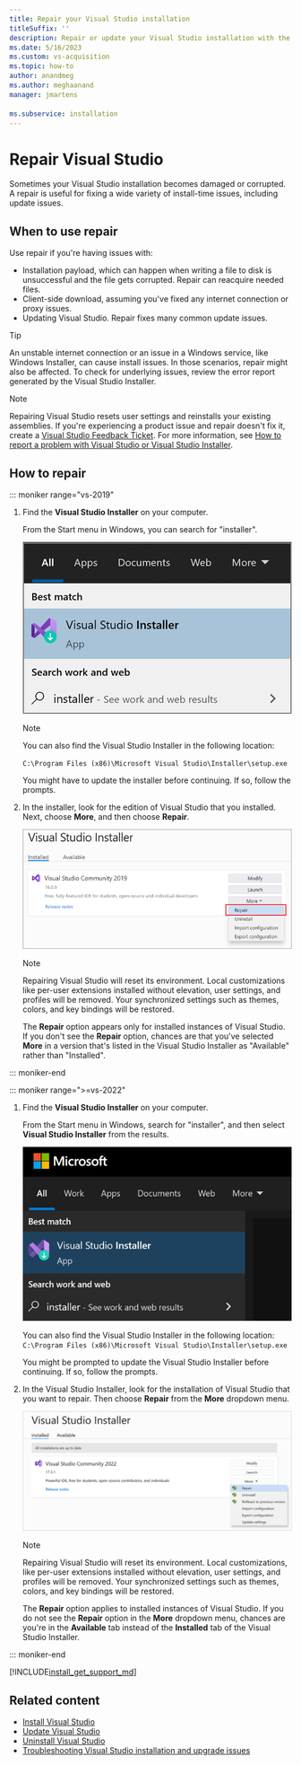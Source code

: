 ```yaml
---
title: Repair your Visual Studio installation
titleSuffix: ''
description: Repair or update your Visual Studio installation with the Visual Studio Installer, resolve issues with available fixes, and reacquire necessary files.
ms.date: 5/16/2023
ms.custom: vs-acquisition
ms.topic: how-to
author: anandmeg
ms.author: meghaanand
manager: jmartens

ms.subservice: installation
---
```

# Repair Visual Studio

Sometimes your Visual Studio installation becomes damaged or corrupted. A repair is useful for fixing a wide variety of install-time issues, including update issues.

## When to use repair

Use repair if you're having issues with:

* Installation payload, which can happen when writing a file to disk is unsuccessful and the file gets corrupted. Repair can reacquire needed files.
* Client-side download, assuming you've fixed any internet connection or proxy issues.
* Updating Visual Studio. Repair fixes many common update issues.

> [!TIP] 
> An unstable internet connection or an issue in a Windows service, like Windows Installer, can cause install issues. In those scenarios, repair might also be affected. To check for underlying issues, review the error report generated by the Visual Studio Installer.

> [!NOTE] 
> Repairing Visual Studio resets user settings and reinstalls your existing assemblies. If you're experiencing a product issue and repair doesn't fix it, create a [Visual Studio Feedback Ticket](https://aka.ms/feedback/suggest?space=8). For more information, see [How to report a problem with Visual Studio or Visual Studio Installer](../ide/how-to-report-a-problem-with-visual-studio.md).

## How to repair

::: moniker range="vs-2019"

1. Find the **Visual Studio Installer** on your computer.

     From the Start menu in Windows, you can search for "installer".

     ![Screenshot showing the result of a Start menu search for the Visual Studio Installer.](media/vs-2019/visual-studio-installer.png "Search for the Visual Studio Installer")

     > [!NOTE]
     > You can also find the Visual Studio Installer in the following location:
     >
     > `C:\Program Files (x86)\Microsoft Visual Studio\Installer\setup.exe`

    You might have to update the installer before continuing. If so, follow the prompts.

1. In the installer, look for the edition of Visual Studio that you installed. Next, choose **More**, and then choose **Repair**.

     ![Screenshot showing the Repair option in the More dropdown menu of the Visual Studio Installer.](media/vs-2019/vs-installer-repair.png "Repair Visual Studio 2019")

   > [!NOTE]
   > Repairing Visual Studio will reset its environment. Local customizations like per-user extensions installed without elevation, user settings, and profiles will be removed. Your synchronized settings such as themes, colors, and key bindings will be restored.

    The **Repair** option appears only for installed instances of Visual Studio. If you don't see the **Repair** option, chances are that you've selected **More** in a version that's listed in the Visual Studio Installer as "Available" rather than "Installed".

::: moniker-end

::: moniker range=">=vs-2022"

1. Find the **Visual Studio Installer** on your computer.

    From the Start menu in Windows, search for "installer", and then select **Visual Studio Installer** from the results.

     ![Screenshot showing the result of a Start menu search for the Visual Studio Installer.](media/vs-2022/vs-installer.png "Search for the Visual Studio Installer")

    You can also find the Visual Studio Installer in the following location:
    `C:\Program Files (x86)\Microsoft Visual Studio\Installer\setup.exe`

    You might be prompted to update the Visual Studio Installer before continuing. If so, follow the prompts.

1. In the Visual Studio Installer, look for the installation of Visual Studio that you want to repair. Then choose **Repair** from the **More** dropdown menu.

     ![Screenshot showing the Repair option in the More dropdown menu of the Visual Studio Installer.](media/vs-2022/vs-installer-repair.png "Repair Visual Studio 2022")

   > [!NOTE]
   > Repairing Visual Studio will reset its environment. Local customizations, like per-user extensions installed without elevation, user settings, and profiles will be removed. Your synchronized settings such as themes, colors, and key bindings will be restored.

    The **Repair** option applies to installed instances of Visual Studio. If you do not see the **Repair** option in the **More** dropdown menu, chances are you're in the **Available** tab instead of the **Installed** tab of the Visual Studio Installer.

::: moniker-end

[!INCLUDE[install_get_support_md](includes/install_get_support_md.md)]

## Related content

* [Install Visual Studio](install-visual-studio.md)
* [Update Visual Studio](update-visual-studio.md)
* [Uninstall Visual Studio](uninstall-visual-studio.md)
* [Troubleshooting Visual Studio installation and upgrade issues](troubleshooting-installation-issues.md)
